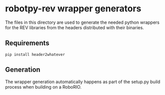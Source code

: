 robotpy-rev wrapper generators
===============================

The files in this directory are used to generate the needed python wrappers
for the REV libraries from the headers distributed with their binaries.

Requirements
------------

    pip install header2whatever

Generation
----------

The wrapper generation automatically happens as part of the setup.py build
process when building on a RoboRIO.
